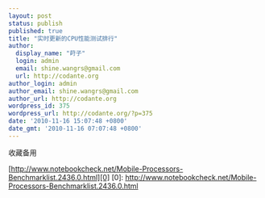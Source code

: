 ```yaml
---
layout: post
status: publish
published: true
title: "实时更新的CPU性能测试排行"
author:
  display_name: "莳子"
  login: admin
  email: shine.wangrs@gmail.com
  url: http://codante.org
author_login: admin
author_email: shine.wangrs@gmail.com
author_url: http://codante.org
wordpress_id: 375
wordpress_url: http://codante.org/?p=375
date: '2010-11-16 15:07:48 +0800'
date_gmt: '2010-11-16 07:07:48 +0800'
---
```



收藏备用

[http://www.notebookcheck.net/Mobile-Processors-Benchmarklist.2436.0.html][0]
[0]: http://www.notebookcheck.net/Mobile-Processors-Benchmarklist.2436.0.html